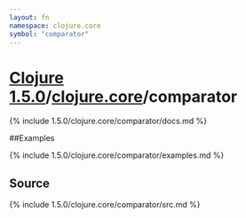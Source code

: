 ```yaml
---
layout: fn
namespace: clojure.core
symbol: "comparator"
---
```


# [Clojure 1.5.0](../../)/[clojure.core](../)/comparator

{% include 1.5.0/clojure.core/comparator/docs.md %}

##Examples

{% include 1.5.0/clojure.core/comparator/examples.md %}
## Source
{% include 1.5.0/clojure.core/comparator/src.md %}

